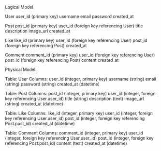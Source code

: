 Logical Model

User
user_id (primary key)
username
email
password
created_at


Post
post_id (primary key)
user_id (foreign key referencing User)
title
description
image_url
created_at

Like
like_id (primary key)
user_id (foreign key referencing User)
post_id (foreign key referencing Post)
created_at


Comment
comment_id (primary key)
user_id (foreign key referencing User)
post_id (foreign key referencing Post)
content
created_at



Physical Model:

Table: User
Columns:
user_id (integer, primary key)
username (string)
email (string)
password (string)
created_at (datetime)


Table: Post
Columns:
post_id (integer, primary key)
user_id (integer, foreign key referencing User.user_id)
title (string)
description (text)
image_url (string)
created_at (datetime)


Table: Like
Columns:
like_id (integer, primary key)
user_id (integer, foreign key referencing User.user_id)
post_id (integer, foreign key referencing Post.post_id)
created_at (datetime)


Table: Comment
Columns:
comment_id (integer, primary key)
user_id (integer, foreign key referencing User.user_id)
post_id (integer, foreign key referencing Post.post_id)
content (text)
created_at (datetime)